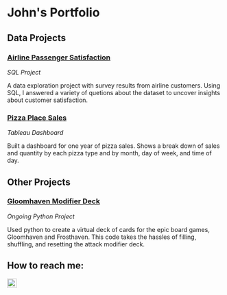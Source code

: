 # John's Portfolio
## Data Projects

### [Airline Passenger Satisfaction](https://jokrzesik.github.io/Airline_Passenger_Satisfaction-SQL_Project/)
*SQL Project*

A data exploration project with survey results from airline customers. Using SQL, I answered a variety of quetions about the dataset to uncover insights about customer satisfaction. 

### [Pizza Place Sales](https://public.tableau.com/views/PizzaPlaceSales_16900347008620/PizzaPlaceSalesFor2015?:language=en-US&:display_count=n&:origin=viz_share_link)
*Tableau Dashboard*

Built a dashboard for one year of pizza sales. Shows a break down of sales and quantity by each pizza type and by month, day of week, and time of day.

## Other Projects

### [Gloomhaven Modifier Deck](https://jokrzesik.github.io/Gloomhaven_Modifier_Deck/)
*Ongoing Python Project*

Used python to create a virtual deck of cards for the epic board games, Gloomhaven and Frosthaven. This code takes the hassles of filling, shuffling, and resetting the attack modifier deck.

## How to reach me:

[<img align="left" alt="John's LinkedIn" width="22px" src="https://cdn.jsdelivr.net/npm/simple-icons@v3/icons/linkedin.svg" />][linkedin]

[linkedin]: https://linkedin.com/in/john-okrzesik
